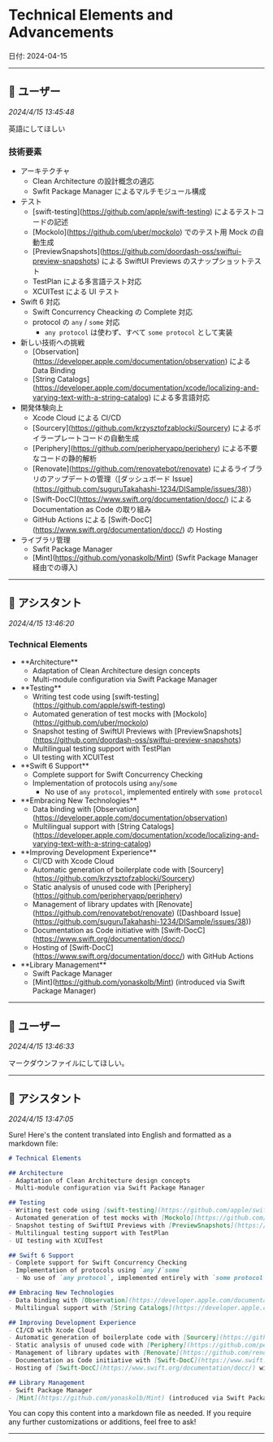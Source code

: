 # Technical Elements and Advancements

日付: 2024-04-15

---

## 👤 ユーザー
*2024/4/15 13:45:48*

英語にしてほしい

### 技術要素

- アーキテクチャ
  - Clean Architecture の設計概念の適応
  - Swfit Package Manager によるマルチモジュール構成
- テスト
  - \[swift-testing\](https://github.com/apple/swift-testing) によるテストコードの記述
  - \[Mockolo\](https://github.com/uber/mockolo) でのテスト用 Mock の自動生成
  - \[PreviewSnapshots\](https://github.com/doordash-oss/swiftui-preview-snapshots) による SwiftUI Previews のスナップショットテスト
  - TestPlan による多言語テスト対応
  - XCUITest による UI テスト
- Swift 6 対応
  - Swift Concurrency Cheacking の Complete 対応
  - protocol の `any` / `some` 対応
    - `any protocol` は使わず、すべて `some protocol` として実装
- 新しい技術への挑戦
  - \[Observation\](https://developer.apple.com/documentation/observation) による Data Binding
  - \[String Catalogs\](https://developer.apple.com/documentation/xcode/localizing-and-varying-text-with-a-string-catalog) による多言語対応
- 開発体験向上
  - Xcode Cloud による CI/CD
  - \[Sourcery\](https://github.com/krzysztofzablocki/Sourcery) によるボイラープレートコードの自動生成
  - \[Periphery\](https://github.com/peripheryapp/periphery) による不要なコードの静的解析
  - \[Renovate\](https://github.com/renovatebot/renovate) によるライブラリのアップデートの管理（\[ダッシュボード Issue\](https://github.com/suguruTakahashi-1234/DISample/issues/38)）
  - \[Swift-DocC\](https://www.swift.org/documentation/docc/) による Documentation as Code の取り組み
  - GitHub Actions による \[Swift-DocC\](https://www.swift.org/documentation/docc/) の Hosting
- ライブラリ管理
  - Swfit Package Manager
  - \[Mint\](https://github.com/yonaskolb/Mint) (Swfit Package Manager 経由での導入)

---

## 🤖 アシスタント
*2024/4/15 13:46:20*

### Technical Elements

- \*\*Architecture\*\*
  - Adaptation of Clean Architecture design concepts
  - Multi-module configuration via Swift Package Manager
- \*\*Testing\*\*
  - Writing test code using \[swift-testing\](https://github.com/apple/swift-testing)
  - Automated generation of test mocks with \[Mockolo\](https://github.com/uber/mockolo)
  - Snapshot testing of SwiftUI Previews with \[PreviewSnapshots\](https://github.com/doordash-oss/swiftui-preview-snapshots)
  - Multilingual testing support with TestPlan
  - UI testing with XCUITest
- \*\*Swift 6 Support\*\*
  - Complete support for Swift Concurrency Checking
  - Implementation of protocols using `any`/`some`
    - No use of `any protocol`, implemented entirely with `some protocol`
- \*\*Embracing New Technologies\*\*
  - Data binding with \[Observation\](https://developer.apple.com/documentation/observation)
  - Multilingual support with \[String Catalogs\](https://developer.apple.com/documentation/xcode/localizing-and-varying-text-with-a-string-catalog)
- \*\*Improving Development Experience\*\*
  - CI/CD with Xcode Cloud
  - Automatic generation of boilerplate code with \[Sourcery\](https://github.com/krzysztofzablocki/Sourcery)
  - Static analysis of unused code with \[Periphery\](https://github.com/peripheryapp/periphery)
  - Management of library updates with \[Renovate\](https://github.com/renovatebot/renovate) (\[Dashboard Issue\](https://github.com/suguruTakahashi-1234/DISample/issues/38))
  - Documentation as Code initiative with \[Swift-DocC\](https://www.swift.org/documentation/docc/)
  - Hosting of \[Swift-DocC\](https://www.swift.org/documentation/docc/) with GitHub Actions
- \*\*Library Management\*\*
  - Swift Package Manager
  - \[Mint\](https://github.com/yonaskolb/Mint) (introduced via Swift Package Manager)

---

## 👤 ユーザー
*2024/4/15 13:46:33*

マークダウンファイルにしてほしい。

---

## 🤖 アシスタント
*2024/4/15 13:47:05*

Sure! Here's the content translated into English and formatted as a markdown file:

```markdown
# Technical Elements

## Architecture
- Adaptation of Clean Architecture design concepts
- Multi-module configuration via Swift Package Manager

## Testing
- Writing test code using [swift-testing](https://github.com/apple/swift-testing)
- Automated generation of test mocks with [Mockolo](https://github.com/uber/mockolo)
- Snapshot testing of SwiftUI Previews with [PreviewSnapshots](https://github.com/doordash-oss/swiftui-preview-snapshots)
- Multilingual testing support with TestPlan
- UI testing with XCUITest

## Swift 6 Support
- Complete support for Swift Concurrency Checking
- Implementation of protocols using `any`/`some`
  - No use of `any protocol`, implemented entirely with `some protocol`

## Embracing New Technologies
- Data binding with [Observation](https://developer.apple.com/documentation/observation)
- Multilingual support with [String Catalogs](https://developer.apple.com/documentation/xcode/localizing-and-varying-text-with-a-string-catalog)

## Improving Development Experience
- CI/CD with Xcode Cloud
- Automatic generation of boilerplate code with [Sourcery](https://github.com/krzysztofzablocki/Sourcery)
- Static analysis of unused code with [Periphery](https://github.com/peripheryapp/periphery)
- Management of library updates with [Renovate](https://github.com/renovatebot/renovate) ([Dashboard Issue](https://github.com/suguruTakahashi-1234/DISample/issues/38))
- Documentation as Code initiative with [Swift-DocC](https://www.swift.org/documentation/docc/)
- Hosting of [Swift-DocC](https://www.swift.org/documentation/docc/) with GitHub Actions

## Library Management
- Swift Package Manager
- [Mint](https://github.com/yonaskolb/Mint) (introduced via Swift Package Manager)
```

You can copy this content into a markdown file as needed. If you require any further customizations or additions, feel free to ask!

---
